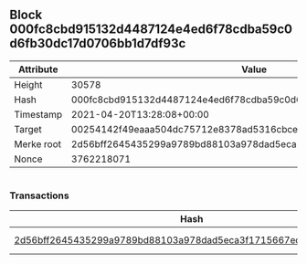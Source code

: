 ## Block 000fc8cbd915132d4487124e4ed6f78cdba59c0d6fb30dc17d0706bb1d7df93c

Attribute | Value
--- | ---
Height | 30578
Hash | 000fc8cbd915132d4487124e4ed6f78cdba59c0d6fb30dc17d0706bb1d7df93c
Timestamp | 2021-04-20T13:28:08+00:00
Target | 00254142f49eaaa504dc75712e8378ad5316cbcead634704b3734b6271167cc4
Merke root | 2d56bff2645435299a9789bd88103a978dad5eca3f1715667ecd55f17f8f63e9
Nonce | 3762218071

```

```

### Transactions

Hash | Amount
--- | ---
[2d56bff2645435299a9789bd88103a978dad5eca3f1715667ecd55f17f8f63e9](2d56bff2645435299a9789bd88103a978dad5eca3f1715667ecd55f17f8f63e9.md) | 10.00000000 SKEPTI 

